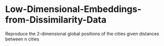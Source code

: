 # Low-Dimensional-Embeddings-from-Dissimilarity-Data
Reproduce the 2-dimensional global positions of the cities given distances between n cities
